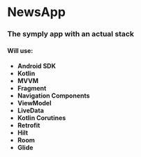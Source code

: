# NewsApp
### The symply app with an actual stack


#### Will use:
- **Android SDK** 
- **Kotlin**
- **MVVM** 
- **Fragment**
- **Navigation Components** 
- **ViewModel**
- **LiveData**
- **Kotlin Corutines** 
- **Retrofit** 
- **Hilt**
- **Room**
- **Glide**






